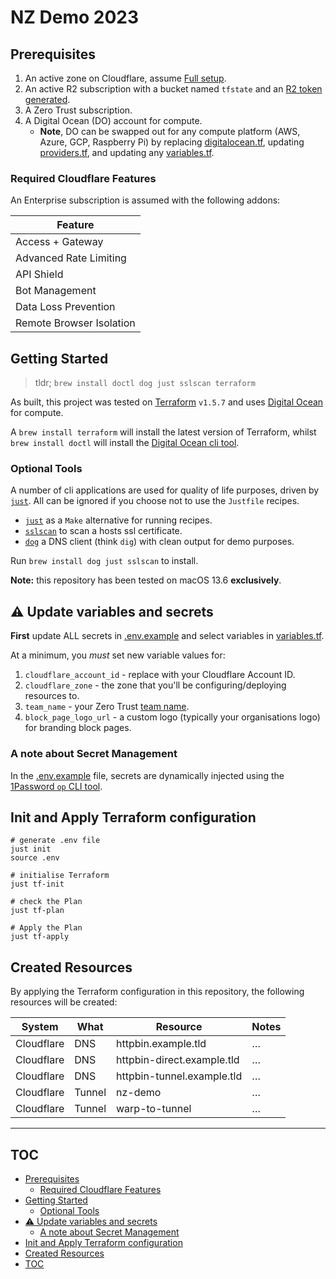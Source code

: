 # NZ Demo 2023 <!-- omit from toc -->

## Prerequisites

1. An active zone on Cloudflare, assume [Full setup](https://developers.cloudflare.com/dns/zone-setups/full-setup/).
2. An active R2 subscription with a bucket named `tfstate` and an [R2 token generated](https://developers.cloudflare.com/r2/api/s3/tokens/).
3. A Zero Trust subscription.
4. A Digital Ocean (DO) account for compute.
   - **Note**, DO can be swapped out for any compute platform (AWS, Azure, GCP, Raspberry Pi) by replacing [digitalocean.tf](./terraform/digitalocean.tf), updating [providers.tf](./terraform/providers.tf), and updating any [variables.tf](./terraform/variables.tf).

### Required Cloudflare Features

An Enterprise subscription is assumed with the following addons:

| Feature                  |
| ------------------------ |
| Access + Gateway         |
| Advanced Rate Limiting   |
| API Shield               |
| Bot Management           |
| Data Loss Prevention     |
| Remote Browser Isolation |

## Getting Started

> tldr; `brew install doctl dog just sslscan terraform`

As built, this project was tested on [Terraform](https://www.terraform.io) `v1.5.7` and uses [Digital Ocean](https://www.digitalocean.com) for compute.

A `brew install terraform` will install the latest version of Terraform, whilst `brew install doctl` will install the [Digital Ocean cli tool](https://docs.digitalocean.com/reference/doctl/).

### Optional Tools

A number of cli applications are used for quality of life purposes, driven by [`just`](https://just.systems). All can be ignored if you choose not to use the `Justfile` recipes.

- [`just`](https://just.systems) as a `Make` alternative for running recipes.
- [`sslscan`](https://github.com/rbsec/sslscan) to scan a hosts ssl certificate.
- [`dog`](https://github.com/ogham/dog) a DNS client (think `dig`) with clean output for demo purposes.

Run `brew install dog just sslscan` to install.

**Note:** this repository has been tested on macOS 13.6 **exclusively**.

## ⚠️ Update variables and secrets

**First** update ALL secrets in [.env.example](./.env.example) and select variables in [variables.tf](./terraform/variables.tf).

At a minimum, you _must_ set new variable values for:

1. `cloudflare_account_id` - replace with your Cloudflare Account ID.
2. `cloudflare_zone` - the zone that you'll be configuring/deploying resources to.
3. `team_name` - your Zero Trust [team name](https://developers.cloudflare.com/cloudflare-one/faq/teams-getting-started-faq/#whats-a-team-domain/team-name).
4. `block_page_logo_url` - a custom logo (typically your organisations logo) for branding block pages.

### A note about Secret Management

In the [.env.example](./.env.example) file, secrets are dynamically injected using the [1Password `op` CLI tool](https://developer.1password.com/docs/cli/secret-references).

## Init and Apply Terraform configuration

```
# generate .env file
just init
source .env

# initialise Terraform
just tf-init

# check the Plan
just tf-plan

# Apply the Plan
just tf-apply
```

## Created Resources

By applying the Terraform configuration in this repository, the following resources will be created:

| System     | What   | Resource                   | Notes |
| ---------- | ------ | -------------------------- | ----- |
| Cloudflare | DNS    | httpbin.example.tld        | …     |
| Cloudflare | DNS    | httpbin-direct.example.tld | …     |
| Cloudflare | DNS    | httpbin-tunnel.example.tld | …     |
| Cloudflare | Tunnel | nz-demo                    | …     |
| Cloudflare | Tunnel | warp-to-tunnel             | …     |

---

## TOC

- [Prerequisites](#prerequisites)
  - [Required Cloudflare Features](#required-cloudflare-features)
- [Getting Started](#getting-started)
  - [Optional Tools](#optional-tools)
- [⚠️ Update variables and secrets](#️-update-variables-and-secrets)
  - [A note about Secret Management](#a-note-about-secret-management)
- [Init and Apply Terraform configuration](#init-and-apply-terraform-configuration)
- [Created Resources](#created-resources)
- [TOC](#toc)
